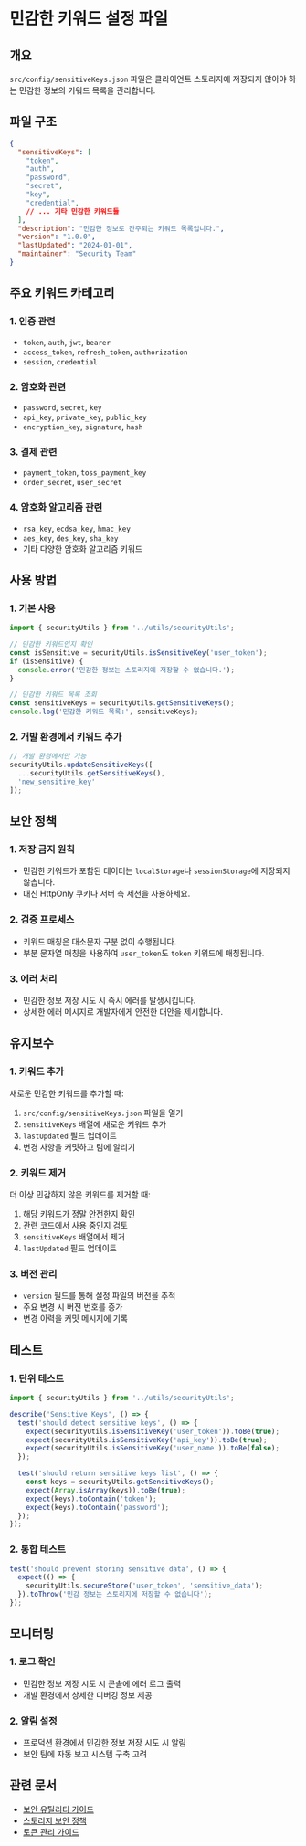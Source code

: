 # 민감한 키워드 설정 파일

## 개요

`src/config/sensitiveKeys.json` 파일은 클라이언트 스토리지에 저장되지 않아야 하는 민감한 정보의 키워드 목록을 관리합니다.

## 파일 구조

```json
{
  "sensitiveKeys": [
    "token",
    "auth",
    "password",
    "secret",
    "key",
    "credential",
    // ... 기타 민감한 키워드들
  ],
  "description": "민감한 정보로 간주되는 키워드 목록입니다.",
  "version": "1.0.0",
  "lastUpdated": "2024-01-01",
  "maintainer": "Security Team"
}
```

## 주요 키워드 카테고리

### 1. 인증 관련
- `token`, `auth`, `jwt`, `bearer`
- `access_token`, `refresh_token`, `authorization`
- `session`, `credential`

### 2. 암호화 관련
- `password`, `secret`, `key`
- `api_key`, `private_key`, `public_key`
- `encryption_key`, `signature`, `hash`

### 3. 결제 관련
- `payment_token`, `toss_payment_key`
- `order_secret`, `user_secret`

### 4. 암호화 알고리즘 관련
- `rsa_key`, `ecdsa_key`, `hmac_key`
- `aes_key`, `des_key`, `sha_key`
- 기타 다양한 암호화 알고리즘 키워드

## 사용 방법

### 1. 기본 사용

```javascript
import { securityUtils } from '../utils/securityUtils';

// 민감한 키워드인지 확인
const isSensitive = securityUtils.isSensitiveKey('user_token');
if (isSensitive) {
  console.error('민감한 정보는 스토리지에 저장할 수 없습니다.');
}

// 민감한 키워드 목록 조회
const sensitiveKeys = securityUtils.getSensitiveKeys();
console.log('민감한 키워드 목록:', sensitiveKeys);
```

### 2. 개발 환경에서 키워드 추가

```javascript
// 개발 환경에서만 가능
securityUtils.updateSensitiveKeys([
  ...securityUtils.getSensitiveKeys(),
  'new_sensitive_key'
]);
```

## 보안 정책

### 1. 저장 금지 원칙
- 민감한 키워드가 포함된 데이터는 `localStorage`나 `sessionStorage`에 저장되지 않습니다.
- 대신 HttpOnly 쿠키나 서버 측 세션을 사용하세요.

### 2. 검증 프로세스
- 키워드 매칭은 대소문자 구분 없이 수행됩니다.
- 부분 문자열 매칭을 사용하여 `user_token`도 `token` 키워드에 매칭됩니다.

### 3. 에러 처리
- 민감한 정보 저장 시도 시 즉시 에러를 발생시킵니다.
- 상세한 에러 메시지로 개발자에게 안전한 대안을 제시합니다.

## 유지보수

### 1. 키워드 추가
새로운 민감한 키워드를 추가할 때:

1. `src/config/sensitiveKeys.json` 파일을 열기
2. `sensitiveKeys` 배열에 새로운 키워드 추가
3. `lastUpdated` 필드 업데이트
4. 변경 사항을 커밋하고 팀에 알리기

### 2. 키워드 제거
더 이상 민감하지 않은 키워드를 제거할 때:

1. 해당 키워드가 정말 안전한지 확인
2. 관련 코드에서 사용 중인지 검토
3. `sensitiveKeys` 배열에서 제거
4. `lastUpdated` 필드 업데이트

### 3. 버전 관리
- `version` 필드를 통해 설정 파일의 버전을 추적
- 주요 변경 시 버전 번호를 증가
- 변경 이력을 커밋 메시지에 기록

## 테스트

### 1. 단위 테스트

```javascript
import { securityUtils } from '../utils/securityUtils';

describe('Sensitive Keys', () => {
  test('should detect sensitive keys', () => {
    expect(securityUtils.isSensitiveKey('user_token')).toBe(true);
    expect(securityUtils.isSensitiveKey('api_key')).toBe(true);
    expect(securityUtils.isSensitiveKey('user_name')).toBe(false);
  });

  test('should return sensitive keys list', () => {
    const keys = securityUtils.getSensitiveKeys();
    expect(Array.isArray(keys)).toBe(true);
    expect(keys).toContain('token');
    expect(keys).toContain('password');
  });
});
```

### 2. 통합 테스트

```javascript
test('should prevent storing sensitive data', () => {
  expect(() => {
    securityUtils.secureStore('user_token', 'sensitive_data');
  }).toThrow('민감 정보는 스토리지에 저장할 수 없습니다');
});
```

## 모니터링

### 1. 로그 확인
- 민감한 정보 저장 시도 시 콘솔에 에러 로그 출력
- 개발 환경에서 상세한 디버깅 정보 제공

### 2. 알림 설정
- 프로덕션 환경에서 민감한 정보 저장 시도 시 알림
- 보안 팀에 자동 보고 시스템 구축 고려

## 관련 문서

- [보안 유틸리티 가이드](./SECURITY_UTILS.md)
- [스토리지 보안 정책](./STORAGE_SECURITY.md)
- [토큰 관리 가이드](./TOKEN_MANAGEMENT.md) 
